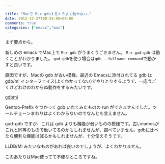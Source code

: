 ```yaml
---

title: "Macで M-x gdbするとうまく動かない…"
date: 2012-12-27T00:59:00+09:00
comments: true
categories: ["emacs","mac"]
---
```


まず要点から。

新しめの emacs でMac上で `M-x gdb` がうまくうごきません。
`M-x gud-gdb` は動くことがわかりました。
`gud-gdb`を使う場合は`gdb --fullname command`で動かすと良いです。

原因ですが、Macの gdb が古い模様。最近の Emacsに添付されてる gdb は gdb/mi インターフェイス(よくわかってない)でやりとりするようで、一応うごくけどわけのわからぬ動作をするみたいです。

[gdbmi](http://users.snap.net.nz/~nickrob/#GDBMI)

Gentoo-Prefix をつかって gdb いれてみたものの run ができませんでした。ツールチェーンまわりはよくわからないのでなんとも言えません。

gud-gdb ですが、これは gdb よりも機能が弱いものの模様です。古いeamcsがこれと同等のもので動いてるのかもしれませんが、調べていません。gdbに比べたら便利な機能は減るかもしれませんが、十分使えそうです。

LLDB/MI みたいなものがあれば良いのでしょうが、よくわかりません。

このあたりはMac使ってて不便なところですね。
